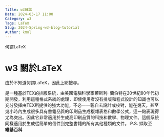 ```yaml
---
Title: w3日誌
Date: 2024-03-17 11:00
Category: w3
Tags: LaTeX
Slug: 2024-Spring-w3-blog-tutorial
Author: kmol
---
```


何謂LaTeX

<!-- PELICAN_END_SUMMARY -->

# w3 關於LaTeX

由於不知道何謂LaTeX，因此上網搜尋。

是一種基於TEX的排版系統，由美國電腦科學家萊斯利·
蘭伯特在20世紀80年代初期開發，利用這種格式系統的處理，即使使用者沒有排版和程式設計的知識也可以充分發揮由TEX所提供的強大功能，不必一一親自去設計或校對，能在幾天，甚至幾小時內生成很多具有書籍品質的印刷品生成複雜表格和數學公式，這一點表現得尤為突出。因此它非常適用於生成高印刷品質的科技和數學、物理文件。這個系統同樣適用於生成從簡單的信件到完整書籍的所有其他種類的文件。
P.S. 擷取至　**維基百科**